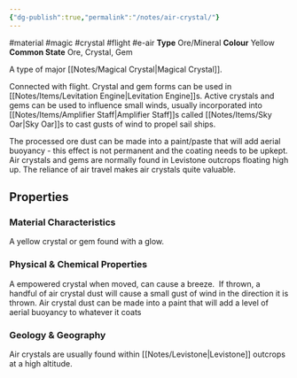 ```yaml
---
{"dg-publish":true,"permalink":"/notes/air-crystal/"}
---
```


#material #magic #crystal #flight #e-air 
**Type** Ore/Mineral
**Colour** Yellow
**Common State**  Ore, Crystal, Gem

A type of major [[Notes/Magical Crystal\|Magical Crystal]].

Connected with flight. Crystal and gem forms can be used in [[Notes/Items/Levitation Engine\|Levitation Engine]]s. Active crystals and gems can be used to influence small winds, usually incorporated into [[Notes/Items/Amplifier Staff\|Amplifier Staff]]s called [[Notes/Items/Sky Oar\|Sky Oar]]s to cast gusts of wind to propel sail ships. 

The processed ore dust can be made into a paint/paste that will add aerial buoyancy - this effect is not permanent and the coating needs to be upkept. Air crystals and gems are normally found in Levistone outcrops floating high up. The reliance of air travel makes air crystals quite valuable.

## Properties

### Material Characteristics
A yellow crystal or gem found with a glow.

### Physical & Chemical Properties
A empowered crystal when moved, can cause a breeze.  If thrown, a handful of air crystal dust will cause a small gust of wind in the direction it is thrown. Air crystal dust can be made into a paint that will add a level of aerial buoyancy to whatever it coats

### Geology & Geography
Air crystals are usually found within [[Notes/Levistone\|Levistone]] outcrops at a high altitude.